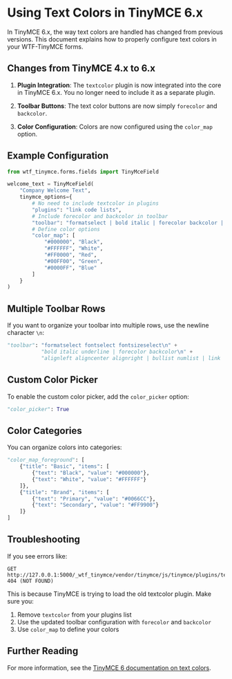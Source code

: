 # Using Text Colors in TinyMCE 6.x

In TinyMCE 6.x, the way text colors are handled has changed from previous versions. This document explains how to properly configure text colors in your WTF-TinyMCE forms.

## Changes from TinyMCE 4.x to 6.x

1. **Plugin Integration**: The `textcolor` plugin is now integrated into the core in TinyMCE 6.x. You no longer need to include it as a separate plugin.

2. **Toolbar Buttons**: The text color buttons are now simply `forecolor` and `backcolor`.

3. **Color Configuration**: Colors are now configured using the `color_map` option.

## Example Configuration

```python
from wtf_tinymce.forms.fields import TinyMceField

welcome_text = TinyMceField(
    "Company Welcome Text",
    tinymce_options={
        # No need to include textcolor in plugins
        "plugins": "link code lists",
        # Include forecolor and backcolor in toolbar
        "toolbar": "formatselect | bold italic | forecolor backcolor | link | code",
        # Define color options
        "color_map": [
            "#000000", "Black",
            "#FFFFFF", "White",
            "#FF0000", "Red",
            "#00FF00", "Green",
            "#0000FF", "Blue"
        ]
    }
)
```

## Multiple Toolbar Rows

If you want to organize your toolbar into multiple rows, use the newline character `\n`:

```python
"toolbar": "formatselect fontselect fontsizeselect\n" +
           "bold italic underline | forecolor backcolor\n" +
           "alignleft aligncenter alignright | bullist numlist | link | code"
```

## Custom Color Picker

To enable the custom color picker, add the `color_picker` option:

```python
"color_picker": True
```

## Color Categories

You can organize colors into categories:

```python
"color_map_foreground": [
    {"title": "Basic", "items": [
        {"text": "Black", "value": "#000000"},
        {"text": "White", "value": "#FFFFFF"}
    ]},
    {"title": "Brand", "items": [
        {"text": "Primary", "value": "#0066CC"},
        {"text": "Secondary", "value": "#FF9900"}
    ]}
]
```

## Troubleshooting

If you see errors like:

```
GET http://127.0.0.1:5000/_wtf_tinymce/vendor/tinymce/js/tinymce/plugins/textcolor/plugin.min.js 404 (NOT FOUND)
```

This is because TinyMCE is trying to load the old textcolor plugin. Make sure you:

1. Remove `textcolor` from your plugins list
2. Use the updated toolbar configuration with `forecolor` and `backcolor`
3. Use `color_map` to define your colors

## Further Reading

For more information, see the [TinyMCE 6 documentation on text colors](https://www.tiny.cloud/docs/tinymce/6/user-formatting-options/#text-color).
